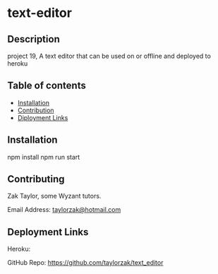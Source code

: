 # text-editor

## Description
project 19, A text editor that can be used on or offline and deployed to heroku

## Table of contents
- [Installation](#Installation)
- [Contribution](#Contributing)
- [Diployment Links](#Questions)

## Installation
npm install
npm run start

## Contributing
Zak Taylor, some Wyzant tutors. 

Email Address: taylorzak@hotmail.com
## Deployment Links
Heroku: 

GitHub Repo: https://github.com/taylorzak/text_editor
